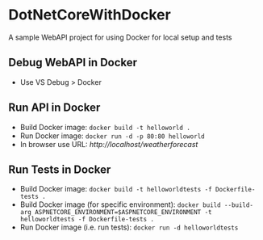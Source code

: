 # DotNetCoreWithDocker
A sample WebAPI project for using Docker for local setup and tests

## Debug WebAPI in Docker
- Use VS Debug > Docker

## Run API in Docker
- Build Docker image: `docker build -t helloworld .`
- Run Docker image: `docker run -d -p 80:80 helloworld`
- In browser use URL: _http://localhost/weatherforecast_

## Run Tests in Docker
- Build Docker image: `docker build -t helloworldtests -f Dockerfile-tests .`
- Build Docker image (for specific environment): `docker build --build-arg ASPNETCORE_ENVIRONMENT=$ASPNETCORE_ENVIRONMENT -t helloworldtests -f Dockerfile-tests .`
- Run Docker image (i.e. run tests): `docker run -d helloworldtests`
